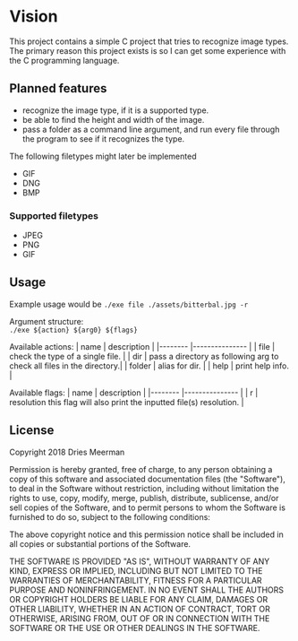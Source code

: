 # Vision
This project contains a simple C project that tries to recognize image types. The primary reason this project exists is so I can get some experience with the C programming language.

## Planned features
* recognize the image type, if it is a supported type.
* be able to find the height and width of the image.
* pass a folder as a command line argument, and run every file through the program to see if it recognizes the type.

The following filetypes might later be implemented
* GIF
* DNG
* BMP

### Supported filetypes
* JPEG
* PNG
* GIF

## Usage
Example usage would be 
`./exe file ./assets/bitterbal.jpg -r`

Argument structure:  
`./exe ${action} ${arg0} ${flags}`

Available actions:
| name   	| description   	                                                    |
|--------	|---------------	                                                    |
| file   	| check the type of a single file.                                      |
| dir    	| pass a directory as following arg to check all files in the directory.|
| folder 	| alias for dir. 	                                                    |
| help   	| print help info.	                                                    |

Available flags:
| name   	| description   	                                                    |
|--------	|---------------	                                                    |
| r      	| resolution this flag will also print the inputted file(s) resolution. |


## License
Copyright 2018 Dries Meerman

Permission is hereby granted, free of charge, to any person obtaining a copy of this software and associated documentation files (the "Software"), to deal in the Software without restriction, including without limitation the rights to use, copy, modify, merge, publish, distribute, sublicense, and/or sell copies of the Software, and to permit persons to whom the Software is furnished to do so, subject to the following conditions:

The above copyright notice and this permission notice shall be included in all copies or substantial portions of the Software.

THE SOFTWARE IS PROVIDED "AS IS", WITHOUT WARRANTY OF ANY KIND, EXPRESS OR IMPLIED, INCLUDING BUT NOT LIMITED TO THE WARRANTIES OF MERCHANTABILITY, FITNESS FOR A PARTICULAR PURPOSE AND NONINFRINGEMENT. IN NO EVENT SHALL THE AUTHORS OR COPYRIGHT HOLDERS BE LIABLE FOR ANY CLAIM, DAMAGES OR OTHER LIABILITY, WHETHER IN AN ACTION OF CONTRACT, TORT OR OTHERWISE, ARISING FROM, OUT OF OR IN CONNECTION WITH THE SOFTWARE OR THE USE OR OTHER DEALINGS IN THE SOFTWARE.

